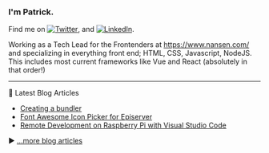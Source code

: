 ### I'm Patrick.
Find me on [![Twitter][1.2]][1], and [![LinkedIn][2.2]][2].

Working as a Tech Lead for the Frontenders at https://www.nansen.com/ and specializing in everything front end; HTML, CSS, Javascript, NodeJS. This includes most current frameworks like Vue and React (absolutely in that order!)

---
📘 Latest Blog Articles

<!-- BLOG-POST-LIST:START -->
- [Creating a bundler](https://trycatch.ninja/creating-a-bundler/)
- [Font Awesome Icon Picker for Episerver](https://trycatch.ninja/font-awesome-episerver-property/)
- [Remote Development on Raspberry Pi with Visual Studio Code](https://trycatch.ninja/remote-development-with-visual-studio-code/)
<!-- BLOG-POST-LIST:END -->

▶ [...more blog articles](https://catalins.tech)

<!-- Social icons -->
[1]: https://twitter.com/wazp
[2]: https://www.linkedin.com/in/patrickwaks/
[1.2]: http://i.imgur.com/wWzX9uB.png
[2.2]: https://raw.githubusercontent.com/MartinHeinz/MartinHeinz/master/linkedin-3-16.png

